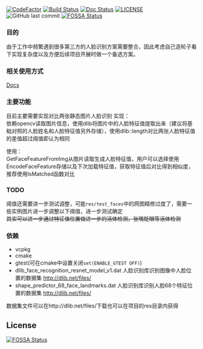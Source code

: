 [![CodeFactor](https://www.codefactor.io/repository/github/nevermoreluo/face_lib/badge)](https://www.codefactor.io/repository/github/nevermoreluo/face_lib)
[![Build Status](https://github.com/nevermoreluo/face_lib/actions/workflows/cmake.yml/badge.svg)](https://github.com/nevermoreluo/face_lib/actions/workflows/cmake.yml)
[![Doc Status](https://github.com/nevermoreluo/face_lib/actions/workflows/doc.yml/badge.svg)](https://github.com/nevermoreluo/face_lib/actions/workflows/doc.yml)
[![LICENSE](https://img.shields.io/github/license/nevermoreluo/face_lib?style=plastic)](https://github.com/nevermoreluo/face_lib/blob/main/LICENSE)
![GitHub last commit](https://img.shields.io/github/last-commit/nevermoreluo/face_lib?style=plastic)
[![FOSSA Status](https://app.fossa.com/api/projects/git%2Bgithub.com%2Fnevermoreluo%2Fface_lib.svg?type=shield)](https://app.fossa.com/projects/git%2Bgithub.com%2Fnevermoreluo%2Fface_lib?ref=badge_shield)

### 目的
由于工作中频繁遇到很多第三方的人脸识别方案需要整合，因此考虑自己造轮子看下实现复杂度以及方便后续项目开展时做一个备选方案。

### 相关使用方式
[Docs](https://nevermoreluo.github.io/face_lib/classface_1_1FaceRecognizer.html)

### 主要功能
目前主要需要实现对比两张静态图片人脸识别
实现：  
依赖opencv读取图片信息，使用dlib将图片中的人脸特征值提取出来（建议将基础对照的人脸姓名和人脸特征值另外存储），使用dlib::length对比两张人脸特征值的差值超过阈值即认为相同

使用：  
GetFaceFeatureFromImg从图片读取生成人脸特征值，用户可以选择使用EncodeFaceFeature存储以及下次加载特征值，获取特征值后对比得到相似度，推荐使用IsMatched函数对比



### TODO
阈值还需要进一步测试调整，可能`res/test_faces`中的网图精修过度了，需要一些实例图片进一步调整以下阈值，进一步测试确定  
~~其实可以进一步通过特征值位置做进一步的活体检测，张嘴眨眼等活体检测~~

### 依赖
- vcpkg
- cmake
- gtest(可在cmake中设置关闭`set(ENABLE_GTEST OFF)`)
- dlib_face_recognition_resnet_model_v1.dat 人脸识别库识别图像中人脸位置的数据集 http://dlib.net/files/
- shape_predictor_68_face_landmarks.dat  人脸识别库识别人脸68个特征位置的数据集 http://dlib.net/files/

数据集文件可以在http://dlib.net/files/下载也可以在项目的res目录内获得



## License
[![FOSSA Status](https://app.fossa.com/api/projects/git%2Bgithub.com%2Fnevermoreluo%2Fface_lib.svg?type=large)](https://app.fossa.com/projects/git%2Bgithub.com%2Fnevermoreluo%2Fface_lib?ref=badge_large)